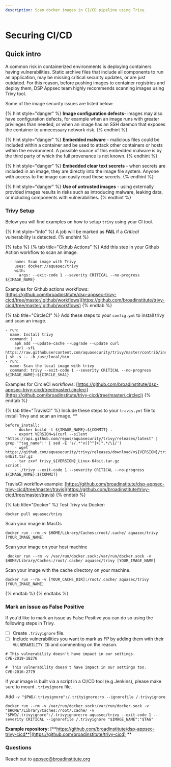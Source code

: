 ```yaml
---
description: Scan docker images in CI/CD pipeline using Trivy.
---
```


# Securing CI/CD

## Quick intro

A common risk in containerized environments is deploying containers having vulnerabilities. Static archive files that include all components to run an application, may be missing critical security updates, or are just outdated. For this reason, before pushing images to container registries and deploy them, DSP Appsec team highly recommends scanning images using Trivy tool.

Some of the image security issues are listed below:

{% hint style="danger" %}
**Image configuration defects**- images may also have configuration defects, for example when an image runs with greater privileges than needed, or when an image has an SSH daemon that exposes the container to unnecessary network risk.
{% endhint %}

{% hint style="danger" %}
**Embedded malware** - malicious files could be included within a container and be used to attack other containers or hosts within the environment. A possible source of this embedded malware is by the third party of which the full provenance is not known.
{% endhint %}

{% hint style="danger" %}
**Embedded clear text secrets** - when secrets are included in an image, they are directly into the image file system. Anyone with access to the image can easily read these secrets.
{% endhint %}

{% hint style="danger" %}
**Use of untrusted images** - using externally provided images results in risks such as introducing malware, leaking data, or including components with vulnerabilities.
{% endhint %}

### Trivy Setup

Below you will find examples on how to setup `trivy` using your CI tool.

{% hint style="info" %}
A job will be marked as **FAIL** if a _Critical_ vulnerability is detected.
{% endhint %}

{% tabs %}
{% tab title="Github Actions" %}
Add this step in your Github Action workflow to scan an image.

```
  - name: Scan image with Trivy
    uses: docker://aquasec/trivy
    with:
      args: --exit-code 1 --severity CRITICAL --no-progress ${IMAGE_NAME}
```

Examples for Github actions workflows: [https://github.com/broadinstitute/dsp-appsec-trivy-cicd/tree/master/.github/workflows](https://github.com/broadinstitute/trivy-cicd/tree/master/.github/workflows)
{% endtab %}

{% tab title="CircleCI" %}
Add these steps to your `config.yml` to install trivy and scan an image.

```
- run:
  name: Install trivy
  command: |
    apk add --update-cache --upgrade --update curl
    curl -sfL https://raw.githubusercontent.com/aquasecurity/trivy/master/contrib/install.sh | sh -s -- -b /usr/local/bin
- run:
  name: Scan the local image with trivy 
  command: trivy --exit-code 1 --severity CRITICAL --no-progress ${IMAGE_NAME}:${CIRCLE_SHA1}
```

Examples for CircleCI workflows: [https://github.com/broadinstitute/dsp-appsec-trivy-cicd/tree/master/.circleci](https://github.com/broadinstitute/trivy-cicd/tree/master/.circleci)
{% endtab %}

{% tab title="TravisCI" %}
Include these steps to your `travis.yml` file to install Trivy and scan an image. _\*\*_

```
before_install:
    - docker build -t ${IMAGE_NAME}:${COMMIT} .
    - export VERSION=$(curl --silent "https://api.github.com/repos/aquasecurity/trivy/releases/latest" | grep '"tag_name":' | sed -E 's/.*"v([^"]+)".*/\1/')
    - wget https://github.com/aquasecurity/trivy/releases/download/v${VERSION}/trivy_${VERSION}_Linux-64bit.tar.gz
    - tar zxvf trivy_${VERSION}_Linux-64bit.tar.gz
script:
    - ./trivy --exit-code 1 --severity CRITICAL --no-progress ${IMAGE_NAME}:${COMMIT}
```

TravisCI workflow example: [https://github.com/broadinstitute/dsp-appsec-trivy-cicd/tree/master/travis](https://github.com/broadinstitute/trivy-cicd/tree/master/travis)
{% endtab %}

{% tab title="Docker" %}
Test Trivy via Docker:

```
docker pull aquasec/trivy
```

Scan your image in MacOs

```
docker run --rm -v $HOME/Library/Caches:/root/.cache/ aquasec/trivy [YOUR_IMAGE_NAME]
```

Scan your image on your host machine

```
 docker run --rm -v /var/run/docker.sock:/var/run/docker.sock -v $HOME/Library/Caches:/root/.cache/ aquasec/trivy [YOUR_IMAGE_NAME]
```

Scan your image with the cache directory on your machine.

```
docker run --rm -v [YOUR_CACHE_DIR]:/root/.cache/ aquasec/trivy [YOUR_IMAGE_NAME]
```
{% endtab %}
{% endtabs %}

### Mark an issue as False Positive

If you'd like to mark an issue as False Positive you can do so using the following steps in Trivy.

* [ ] Create `.trivyignore` file.
* [ ] Include vulnerabilities you want to mark as FP by adding them with their `VULNERABILITY ID` and commenting on the reason.&#x20;

```
# This vulnerability doesn't have impact in our settings. 
CVE-2019-18276

#  This vulnerability doesn't have impact in our settings too.
CVE-2016-2779
```

If your image is built via a script in a CI/CD tool (e.g Jenkins), please make sure to mount `.trivyignore` file.

Add `-v "$PWD/.trivyignore":/.trityignore:ro --ignorefile /.trivyignore`

```
docker run --rm -v /var/run/docker.sock:/var/run/docker.sock -v "$HOME"/Library/Caches:/root/.cache/ -v "$PWD/.trivyignore":/.trivyignore:ro aquasec/trivy --exit-code 1 --severity CRITICAL --ignorefile /.trivyignore "$IMAGE_NAME":"$TAG"
```

**Example repository:** [**https://github.com/broadinstitute/dsp-appsec-trivy-cicd**](https://github.com/broadinstitute/trivy-cicd) _\*\*_

### Questions

Reach out to appsec@broadinstitute.org
